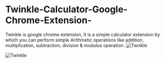 # Twinkle-Calculator-Google-Chrome-Extension-
Twinkle is google chrome extension, It is a simple calculator extension by which you can perform simple Arithmetic operations like addition, multiplication, subtraction, division &amp; modulus operation.
![Twnikle](https://user-images.githubusercontent.com/82748553/175220100-ffa6a2f0-5004-4afb-aced-91821e4e0526.PNG)


![Twinkle](https://user-images.githubusercontent.com/82748553/175220550-ab70d953-acbd-41e8-8ff0-eca017a09715.PNG)
